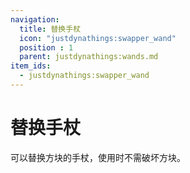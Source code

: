 ```yaml
---
navigation:
  title: 替换手杖
  icon: "justdynathings:swapper_wand"
  position : 1
  parent: justdynathings:wands.md
item_ids:
  - justdynathings:swapper_wand
---
```


# 替换手杖

可以替换方块的手杖，使用时不需破坏方块。

<ItemImage id="justdynathings:swapper_wand" scale="4.0"/>

<Recipe id="justdynathings:swapper_wand" />